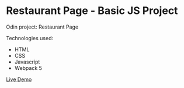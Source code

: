 # Restaurant Page - Basic JS Project

Odin project: Restaurant Page

Technologies used:
 * HTML
 * CSS
 * Javascript
 * Webpack 5

<a href="https://catalinbroinas.github.io/restaurant-page/">Live Demo</a>
